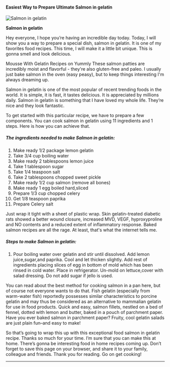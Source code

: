             

#### Easiest Way to Prepare Ultimate Salmon in gelatin

![Salmon in gelatin](https://img-global.cpcdn.com/recipes/77ead9ff1bc0547a/751x532cq70/salmon-in-gelatin-recipe-main-photo.jpg)

**Salmon in gelatin**

Hey everyone, I hope you’re having an incredible day today. Today, I will show you a way to prepare a special dish, salmon in gelatin. It is one of my favorites food recipes. This time, I will make it a little bit unique. This is gonna smell and look delicious.

Mousse With Gelatin Recipes on Yummly These salmon patties are incredibly moist and flavorful - they're also gluten-free and paleo. I usually just bake salmon in the oven (easy peasy), but to keep things interesting I'm always dreaming up.

Salmon in gelatin is one of the most popular of recent trending foods in the world. It is simple, it is fast, it tastes delicious. It is appreciated by millions daily. Salmon in gelatin is something that I have loved my whole life. They’re nice and they look fantastic.

To get started with this particular recipe, we have to prepare a few components. You can cook salmon in gelatin using 11 ingredients and 1 steps. Here is how you can achieve that.

##### The ingredients needed to make Salmon in gelatin:

1.  Make ready 1/2 package lemon gelatin
2.  Take 3/4 cup boiling water
3.  Make ready 2 tablespoons lemon juice
4.  Take 1 tablespoon sugar
5.  Take 1/4 teaspoon salt
6.  Take 2 tablespoons chopped sweet pickle
7.  Make ready 1/2 cup salmon (remove all bones)
8.  Make ready 1 egg boiled hard,sliced
9.  Prepare 1/3 cup chopped celery
10.  Get 1/8 teaspoon paprika
11.  Prepare Celery salt

Just wrap it tight with a sheet of plastic wrap. Skin gelatin-treated diabetic rats showed a better wound closure, increased MVD, VEGF, hyproxyproline and NO contents and a reduced extent of inflammatory response. Baked salmon recipes are all the rage. At least, that's what the internet tells me.

##### Steps to make Salmon in gelatin:

1.  Pour boiling water over gelatin and stir until dissolved. Add lemon juice,sugar,and paprika. Cool and let thicken slightly. Add rest of ingredients placing slices of egg in bottom of mold which has been rinsed in cold water. Place in refrigerator. Un-mold on lettuce,cover with salad dressing. Do not add sugar if jello is used.

You can read about the best method for cooking salmon in a pan here, but of course not everyone wants to do that. Fish gelatin (especially from warm-water fish) reportedly possesses similar characteristics to porcine gelatin and may thus be considered as an alternative to mammalian gelatin for use in food products. Quick and easy, salmon fillets, nestled on a bed of fennel, dotted with lemon and butter, baked in a pouch of parchment paper. Have you ever baked salmon in parchment paper? Fruity, cool gelatin salads are just plain fun–and easy to make!

So that’s going to wrap this up with this exceptional food salmon in gelatin recipe. Thanks so much for your time. I’m sure that you can make this at home. There’s gonna be interesting food in home recipes coming up. Don’t forget to save this page on your browser, and share it to your family, colleague and friends. Thank you for reading. Go on get cooking!

* * *